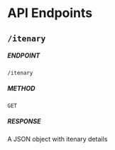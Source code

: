 # API Endpoints

## `/itenary`
##### ENDPOINT
`/itenary`

##### METHOD
`GET`

##### RESPONSE
A JSON object with itenary details
